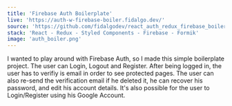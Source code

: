 ```yaml
---
title: 'Firebase Auth Boilerplate'
live: 'https://auth-w-firebase-boiler.fidalgo.dev/'
source: 'https://github.com/fidalgodev/react_auth_redux_firebase_boilerplate'
stack: 'React - Redux - Styled Components - Firebase - Formik'
image: 'auth_boiler.png'
---
```


I wanted to play around with Firebase Auth, so I made this simple boilerplate project. The user can Login, Logout and Register. After being logged in, the user has to verifiy is email in order to see protected pages. The user can also re-send the verification email if he deleted it, he can recover his password, and edit his account details. It's also possible for the user to Login/Register using his Google Account.
